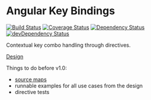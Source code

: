 # Angular Key Bindings

[![Build Status](https://travis-ci.org/jbmoelker/angular-key-bindings.svg?branch=master)](https://travis-ci.org/jbmoelker/angular-key-bindings)
[![Coverage Status](https://img.shields.io/coveralls/jbmoelker/angular-key-bindings.svg)](https://coveralls.io/r/jbmoelker/angular-key-bindings?branch=master)
[![Dependency Status](https://david-dm.org/jbmoelker/angular-key-bindings.svg?theme=shields.io)](https://david-dm.org/jbmoelker/angular-key-bindings)
[![devDependency Status](https://david-dm.org/jbmoelker/angular-key-bindings/dev-status.svg?theme=shields.io)](https://david-dm.org/jbmoelker/angular-key-bindings#info=devDependencies)

Contextual key combo handling through directives.

[Design](https://docs.google.com/document/d/1N6VSO4hB1ht9UZEf8vo1WhQ3cB-tDUw_IzVr4l2wD88/edit?pli=1)

Things to do before v1.0:

- [source maps](https://www.npmjs.org/package/gulp-sourcemaps)
- runnable examples for all use cases from the design
- directive tests